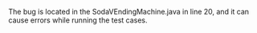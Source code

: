 The bug is located in the SodaVEndingMachine.java in line 20, and it can cause errors while running the test cases. 
